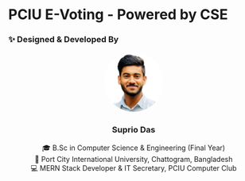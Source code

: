 # PCIU E-Voting - Powered by CSE

### ✨ Designed & Developed By  

<p align="center">
  <img src="My-Professional-Image.png" alt="Suprio Das" width="120" height="120" style="border-radius:50%" />
</p>

<h3 align="center">Suprio Das</h3>

<p align="center">
  🎓 B.Sc in Computer Science & Engineering (Final Year) <br/>
  🏫 Port City International University, Chattogram, Bangladesh <br/>
  💻 MERN Stack Developer & IT Secretary, PCIU Computer Club
</p>

